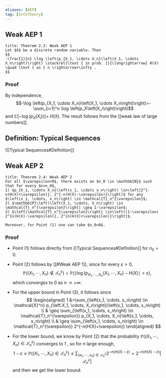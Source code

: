 ```yaml
---
aliases: [AEP]
tag: [InfoTheory]
---
```

## Weak AEP 1
```ad-theorem
title: Theorem 2.2: Weak AEP 1
Let $X$ be a discrete random variable. Then
$$
-\frac{1}{n} \log \left(p_{X_1, \cdots X_n}\left(X_1, \cdots X_n\right)\right) \stackrel{\text { in prob. }}{\longrightarrow} H(X) \quad \text { as } n \rightarrow+\infty .
$$
```
### Proof
By independence, $$-\log \left(p_{X_1, \cdots X_n}\left(X_1, \cdots X_n\right)\right)=-\sum_{i=1}^n \log \left(p_X\left(X_i\right)\right)$$ and $\mathbb{E}\left[-\log \left(p_X\left(X_i\right)\right)\right]=$ $H(X)$. The result follows from the [[weak law of large numbers]].

## Definition: Typical Sequences
![[Typical Sequences#Definition]]

## Weak AEP 2
```ad-theorem
title: Theorem 2.4: Weak AEP 2
For all $\varepsilon>0$, there exists an $n_0 \in \mathbb{N}$ such that for every $n>n_0$,
1) $p_{X_1, \cdots X_n}\left(x_1, \cdots x_n\right) \in\left[2^{-n(H(X)+\varepsilon)}, 2^{-n(H(X)-\varepsilon)}\right]$ for any $\left(x_1, \cdots, x_n\right) \in \mathcal{T}_n^{\varepsilon}$;
2) $\mathbb{P}\left(\left(X_1, \cdots, X_n\right) \in \mathcal{T}_n^{\varepsilon}\right) \geq 1-\varepsilon$;
3) $\left|\mathcal{T}_n^{\varepsilon}\right| \in\left[(1-\varepsilon) 2^{n(H(X)-\varepsilon)}, 2^{n(H(X)+\varepsilon)}\right]$.

Moreover, for Point (1) one can take $n_0=0$.
```

### Proof
- Point (1) follows directly from [[Typical Sequences#Definition]] for $n_0=0$.

- Point (2) follows by  [[#Weak AEP 1]], since for every $\varepsilon>0$,
$$
\mathbb{P}\left(\left(X_1, \cdots, X_n\right) \notin \mathcal{T}_n^{\varepsilon}\right)=\mathbb{P}\left(\mid \log \left(p_{X_1, \cdots, X_n}\left(X_1, \cdots, X_n\right)-H(X) \mid>\varepsilon\right),\right.
$$
which converges to 0 as $n \rightarrow+\infty$.

- For the upper bound in Point (3), it follows since
$$
\begin{aligned}
1 &=\sum_{\left(x_1, \cdots, x_n\right) \in \mathcal{X}^n} p_{\left.X_1, \cdots, X_n\right)}\left(x_1, \cdots, x_n\right) \\
& \geq \sum_{\left(x_1, \cdots, x_n\right) \in \mathcal{T}_n^{\varepsilon}} p_{X_1, \cdots, X_n}\left(x_1, \cdots, x_n\right) \\
& \geq \sum_{\left(x_1, \cdots, x_n\right) \in \mathcal{T}_n^{\varepsilon}} 2^{-n(H(X)+\varepsilon)}
\end{aligned}
$$

- For the lower bound, we know by Point (2) that the probability $\mathbb{P}\left(\left(X_1, \cdots, X_n\right) \in \mathcal{T}_n^{\varepsilon}\right)$ converges to 1 , so for $n$ large enough,
$$
1-\varepsilon \leq \mathbb{P}\left(\left(X_1, \cdots, X_n\right) \in \mathcal{T}_n^{\varepsilon}\right) \leq \sum_{\left(x_1, \cdots, x_n\right) \in \mathcal{T}_n^{\varepsilon}} 2^{-n(H(X)-\varepsilon)}=2^{-n(H(X)-\varepsilon)}\left|\mathcal{T}_n^{\varepsilon}\right|
$$
and then we get the lower bound.